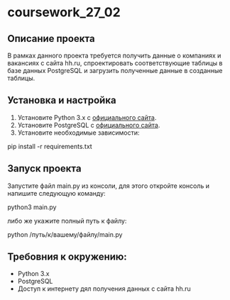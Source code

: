 # coursework_27_02
## Описание проекта
В рамках данного проекта требуется получить данные о компаниях и вакансиях с сайта hh.ru, спроектировать соответствующие таблицы в базе данных PostgreSQL и загрузить полученные данные в созданные таблицы.

## Установка и настройка

1. Установите Python 3.x с [официального сайта](https://www.python.org/downloads/).
2. Установите PostgreSQL с [официального сайта](https://www.postgresql.org/download/).
3. Установите необходимые зависимости:

pip install -r requirements.txt

## Запуск проекта
Запустите файл main.py из консоли, для этого откройте консоль и напишите следующую команду:

python3 main.py

либо же укажите полный путь к файлу:

python /путь/к/вашему/файлу/main.py

## Требовния к окружению:
- Python 3.x
- PostgreSQL
- Доступ к интернету дял получения данных с сайта hh.ru
